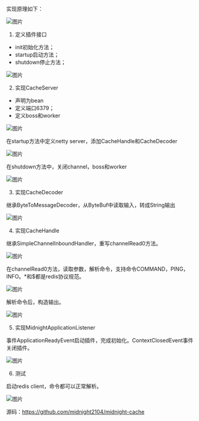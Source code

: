 实现原理如下：

![图片](https://mmbiz.qpic.cn/sz_mmbiz_jpg/rw1wCRwDbgaA4MBphSX50xZ6SzAen86AlnCaWXEeFpTCFGC2mDvDsLDiac1CnLHHFzT5Yq3zv7R7vibVKlxDFiaQA/640?wx_fmt=jpeg&from=appmsg&tp=webp&wxfrom=5&wx_lazy=1&wx_co=1)

1. 定义插件接口

- init初始化方法；
- startup启动方法；
- shutdown停止方法；

![图片](https://mmbiz.qpic.cn/sz_mmbiz_png/rw1wCRwDbgaA4MBphSX50xZ6SzAen86Afa8QtqK9ddiarAdicgbsLBOn9QR9ickWCXgkKSeaMXGGVw3csibOp6gu5w/640?wx_fmt=png&from=appmsg&tp=webp&wxfrom=5&wx_lazy=1&wx_co=1)

2. 实现CacheServer

- 声明为bean
- 定义端口6379；
- 定义boss和worker

![图片](https://mmbiz.qpic.cn/sz_mmbiz_png/rw1wCRwDbgaA4MBphSX50xZ6SzAen86AoNH3ZBqmhUR8To3EXicTfCaavgqSKpphJItWg2gYs3b2CMvbC8jmeNA/640?wx_fmt=png&from=appmsg&tp=webp&wxfrom=5&wx_lazy=1&wx_co=1)

在startup方法中定义netty server，添加CacheHandle和CacheDecoder

![图片](https://mmbiz.qpic.cn/sz_mmbiz_png/rw1wCRwDbgaA4MBphSX50xZ6SzAen86AgwXnc9LEzPcvREVyYEDX2tXR8UJPwFHic8zBmibMYb2icp56ticytyugcA/640?wx_fmt=png&from=appmsg&tp=webp&wxfrom=5&wx_lazy=1&wx_co=1)

在shutdown方法中，关闭channel，boss和worker

![图片](https://mmbiz.qpic.cn/sz_mmbiz_png/rw1wCRwDbgaA4MBphSX50xZ6SzAen86AcYw1Eib7RhNN2cEdzFhOd4Pibp3BmaqrAe0bbjfrzwzgTppJOpIEH7Ow/640?wx_fmt=png&from=appmsg&tp=webp&wxfrom=5&wx_lazy=1&wx_co=1)

3. 实现CacheDecoder

继承ByteToMessageDecoder，从ByteBuf中读取输入，转成String输出

![图片](https://mmbiz.qpic.cn/sz_mmbiz_png/rw1wCRwDbgaA4MBphSX50xZ6SzAen86A0otjaymnpBK3vIgWhd7uMh8422daZkLia1moYS6M9LibMoWjOMTo6XXw/640?wx_fmt=png&from=appmsg&tp=webp&wxfrom=5&wx_lazy=1&wx_co=1)

4. 实现CacheHandle

继承SimpleChannelInboundHandler，重写channelRead0方法。

![图片](https://mmbiz.qpic.cn/sz_mmbiz_png/rw1wCRwDbgaA4MBphSX50xZ6SzAen86AVkrSFC3BHqzdj8lpXNMesC8VWicaMxywPOcicYSqHMjicictHd1aKe7Nibw/640?wx_fmt=png&from=appmsg&tp=webp&wxfrom=5&wx_lazy=1&wx_co=1)

在channelRead0方法，读取参数，解析命令，支持命令COMMAND，PING，INFO。*和$都是redis协议规范。

![图片](https://mmbiz.qpic.cn/sz_mmbiz_png/rw1wCRwDbgaA4MBphSX50xZ6SzAen86APL0pwtVCQvmkH19BgIicZ7DHQpIXb2lYw5O7Vlmo6P7pk6rxrL1IcbQ/640?wx_fmt=png&from=appmsg&tp=webp&wxfrom=5&wx_lazy=1&wx_co=1)

解析命令后，构造输出。

![图片](https://mmbiz.qpic.cn/sz_mmbiz_png/rw1wCRwDbgaA4MBphSX50xZ6SzAen86AXFSzljUlOdDb3TjwatqhibLmCia2QECd7dz8R2L0E2UjHFU5uuvhL6UA/640?wx_fmt=png&from=appmsg&tp=webp&wxfrom=5&wx_lazy=1&wx_co=1)

5. 实现MidnightApplicationListener

事件ApplicationReadyEvent启动插件，完成初始化。ContextClosedEvent事件关闭插件。

![图片](https://mmbiz.qpic.cn/sz_mmbiz_png/rw1wCRwDbgaA4MBphSX50xZ6SzAen86ADeBe6PwJgGXjpFFxRQx5b8xdRpunsGV2zIUbnDkyVZ8EujVsPu7cIA/640?wx_fmt=png&from=appmsg&tp=webp&wxfrom=5&wx_lazy=1&wx_co=1)

6. 测试

启动redis client，命令都可以正常解析。

![图片](https://mmbiz.qpic.cn/sz_mmbiz_png/rw1wCRwDbgaA4MBphSX50xZ6SzAen86At0PvSEXLlTWbnrxgVjqB6S5ELbvDExqrymVxqK5ILAl5Z6DDqicJHYQ/640?wx_fmt=png&from=appmsg&tp=webp&wxfrom=5&wx_lazy=1&wx_co=1)

源码：https://github.com/midnight2104/midnight-cache